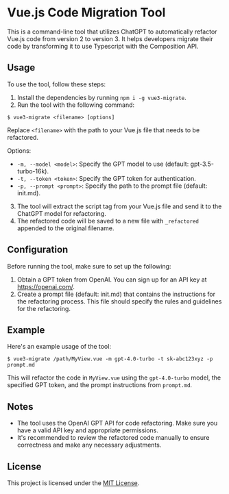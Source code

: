 
# Vue.js Code Migration Tool

This is a command-line tool that utilizes ChatGPT to automatically refactor Vue.js code from version 2 to version 3. It helps developers migrate their code by transforming it to use Typescript with the Composition API.

## Usage

To use the tool, follow these steps:

1. Install the dependencies by running `npm i -g vue3-migrate`.
2. Run the tool with the following command:

```
$ vue3-migrate <filename> [options]
```

Replace `<filename>` with the path to your Vue.js file that needs to be refactored.

Options:
- `-m, --model <model>`: Specify the GPT model to use (default: gpt-3.5-turbo-16k).
- `-t, --token <token>`: Specify the GPT token for authentication.
- `-p, --prompt <prompt>`: Specify the path to the prompt file (default: init.md).

3. The tool will extract the script tag from your Vue.js file and send it to the ChatGPT model for refactoring.
4. The refactored code will be saved to a new file with `_refactored` appended to the original filename.

## Configuration

Before running the tool, make sure to set up the following:

1. Obtain a GPT token from OpenAI. You can sign up for an API key at https://openai.com/.
2. Create a prompt file (default: init.md) that contains the instructions for the refactoring process. This file should specify the rules and guidelines for the refactoring.

## Example

Here's an example usage of the tool:

```
$ vue3-migrate /path/MyView.vue -m gpt-4.0-turbo -t sk-abc123xyz -p prompt.md
```

This will refactor the code in `MyView.vue` using the `gpt-4.0-turbo` model, the specified GPT token, and the prompt instructions from `prompt.md`.

## Notes

- The tool uses the OpenAI GPT API for code refactoring. Make sure you have a valid API key and appropriate permissions.
- It's recommended to review the refactored code manually to ensure correctness and make any necessary adjustments.

## License

This project is licensed under the [MIT License](LICENSE).

